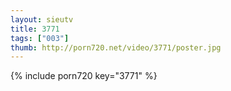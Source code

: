 ```yaml
--- 
layout: sieutv
title: 3771
tags: ["003"]
thumb: http://porn720.net/video/3771/poster.jpg
---
```

{% include porn720 key="3771" %} 
